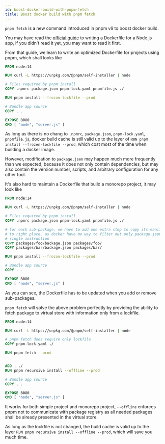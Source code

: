 ```yaml
---
id: boost-docker-build-with-pnpm-fetch
title: Boost docker build with pnpm fetch
---
```


`pnpm fetch` is a new command introduced in pnpm v6 to boost docker build.

You may have read the [official guide] to writing a Dockerfile for a Node.js
app, if you didn't read it yet, you may want to read it first.

From that guide, we learn to write an optimized Dockerfile for projects using
pnpm, which shall looks like

```Dockerfile
FROM node:14

RUN curl -L https://unpkg.com/@pnpm/self-installer | node

# Files required by pnpm install
COPY .npmrc package.json pnpm-lock.yaml pnpmfile.js ./

RUN pnpm install --frozon-lockfile --prod

# Bundle app source
COPY . .

EXPOSE 8080
CMD [ "node", "server.js" ]
```

As long as there is no chang to `.npmrc`, `package.json`, `pnpm-lock.yaml`,
`pnpmfile.js`, docker build cache is still valid up to the layer of
`RUN pnpm install --frozen-lockfile --prod`, which cost most of the time
when building a docker image.

However, modification to `package.json` may happen much more frequently than
we expected, because it does not only contain dependencies, but may also
contain the version number, scripts, and arbitrary configuration for any other
tool.

It's also hard to maintain a Dockerfile that build a monorepo project, it may
look like

```Dockerfile
FROM node:14

RUN curl -L https://unpkg.com/@pnpm/self-installer | node

# Files required by pnpm install
COPY .npmrc package.json pnpm-lock.yaml pnpmfile.js ./

# for each sub-package, we have to add one extra step to copy its manifest
# to right place, as docker have no way to filter out only package.json with
# single instruction
COPY packages/foo/backage.json packages/foo/
COPY packages/bar/backage.json packages/bar/

RUN pnpm install --frozon-lockfile --prod

# Bundle app source
COPY . .

EXPOSE 8080
CMD [ "node", "server.js" ]

```
As you can see, the Dockerfile has to be updated when you add or remove
sub-packages.

`pnpm fetch` will solve the above problem perfectly by providing the ability
to fetch package to virtual store with information only from a lockfile.

```Dockerfile
FROM node:14

RUN curl -L https://unpkg.com/@pnpm/self-installer | node

# pnpm fetch does require only lockfile
COPY pnpm-lock.yaml ./

RUN pnpm fetch --prod


ADD . ./
RUN pnpm recursive install --offline --prod

# Bundle app source
COPY . .

EXPOSE 8080
CMD [ "node", "server.js" ]
```

It works for both simple project and monorepo project, `--offline` enforces
pnpm not to communicate with package registry as all needed packages shall be
already presented in the virtual store.

As long as the lockfile is not changed, the build cache is valid up to the
layer `RUN pnpm recursive install --offline --prod`, which will save you much
time.


[official guide]: https://nodejs.org/en/docs/guides/nodejs-docker-webapp/
